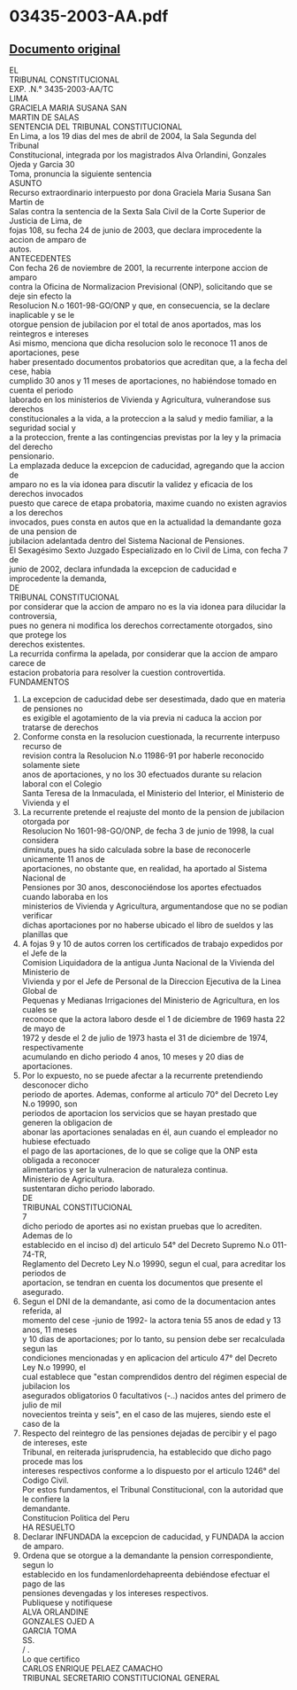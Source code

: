 
03435-2003-AA.pdf
=================
  
[Documento original](https://tc.gob.pe/jurisprudencia/2005/03435-2003-AA.pdf)  
---  
EL  
TRIBUNAL CONSTITUCIONAL  
EXP. .N.° 3435-2003-AA/TC  
LIMA  
GRACIELA MARIA SUSANA SAN  
MARTIN DE SALAS  
SENTENCIA DEL TRIBUNAL CONSTITUCIONAL  
En Lima, a los 19 dias del mes de abril de 2004, la Sala Segunda del Tribunal  
Constitucional, integrada por los magistrados Alva Orlandini, Gonzales Ojeda y Garcia 30  
Toma, pronuncia la siguiente sentencia  
ASUNTO  
Recurso extraordinario interpuesto por dona Graciela Maria Susana San Martin de  
Salas contra la sentencia de la Sexta Sala Civil de la Corte Superior de Justicia de Lima, de  
fojas 108, su fecha 24 de junio de 2003, que declara improcedente la accion de amparo de  
autos.  
ANTECEDENTES  
Con fecha 26 de noviembre de 2001, la recurrente interpone accion de amparo  
contra la Oficina de Normalizacion Previsional (ONP), solicitando que se deje sin efecto la  
Resolucion N.o 1601-98-GO/ONP y que, en consecuencia, se la declare inaplicable y se le  
otorgue pension de jubilacion por el total de anos aportados, mas los reintegros e intereses  
Asi mismo, menciona que dicha resolucion solo le reconoce 11 anos de aportaciones, pese  
haber presentado documentos probatorios que acreditan que, a la fecha del cese, habia  
cumplido 30 anos y 11 meses de aportaciones, no habiéndose tomado en cuenta el periodo  
laborado en los ministerios de Vivienda y Agricultura, vulnerandose sus derechos  
constitucionales a la vida, a la proteccion a la salud y medio familiar, a la seguridad social y  
a la proteccion, frente a las contingencias previstas por la ley y la primacia del derecho  
pensionario.  
La emplazada deduce la excepcion de caducidad, agregando que la accion de  
amparo no es la via idonea para discutir la validez y eficacia de los derechos invocados  
puesto que carece de etapa probatoria, maxime cuando no existen agravios a los derechos  
invocados, pues consta en autos que en la actualidad la demandante goza de una pension de  
jubilacion adelantada dentro del Sistema Nacional de Pensiones.  
El Sexagésimo Sexto Juzgado Especializado en lo Civil de Lima, con fecha 7 de  
junio de 2002, declara infundada la excepcion de caducidad e improcedente la demanda,  
DE  
TRIBUNAL CONSTITUCIONAL  
por considerar que la accion de amparo no es la via idonea para dilucidar la controversia,  
pues no genera ni modifica los derechos correctamente otorgados, sino que protege los  
derechos existentes.  
La recurrida confirma la apelada, por considerar que la accion de amparo carece de  
estacion probatoria para resolver la cuestion controvertida.  
FUNDAMENTOS  
1. La excepcion de caducidad debe ser desestimada, dado que en materia de pensiones no  
es exigible el agotamiento de la via previa ni caduca la accion por tratarse de derechos  
2. Conforme consta en la resolucion cuestionada, la recurrente interpuso recurso de  
revision contra la Resolucion N.o 11986-91 por haberle reconocido solamente siete  
anos de aportaciones, y no los 30 efectuados durante su relacion laboral con el Colegio  
Santa Teresa de la Inmaculada, el Ministerio del Interior, el Ministerio de Vivienda y el  
3. La recurrente pretende el reajuste del monto de la pension de jubilacion otorgada por  
Resolucion No 1601-98-GO/ONP, de fecha 3 de junio de 1998, la cual considera  
diminuta, pues ha sido calculada sobre la base de reconocerle unicamente 11 anos de  
aportaciones, no obstante que, en realidad, ha aportado al Sistema Nacional de  
Pensiones por 30 anos, desconociéndose los aportes efectuados cuando laboraba en los  
ministerios de Vivienda y Agricultura, argumentandose que no se podian verificar  
dichas aportaciones por no haberse ubicado el libro de sueldos y las planillas que  
4. A fojas 9 y 10 de autos corren los certificados de trabajo expedidos por el Jefe de la  
Comision Liquidadora de la antigua Junta Nacional de la Vivienda del Ministerio de  
Vivienda y por el Jefe de Personal de la Direccion Ejecutiva de la Linea Global de  
Pequenas y Medianas Irrigaciones del Ministerio de Agricultura, en los cuales se  
reconoce que la actora laboro desde el 1 de diciembre de 1969 hasta 22 de mayo de  
1972 y desde el 2 de julio de 1973 hasta el 31 de diciembre de 1974, respectivamente  
acumulando en dicho periodo 4 anos, 10 meses y 20 dias de aportaciones.  
5. Por lo expuesto, no se puede afectar a la recurrente pretendiendo desconocer dicho  
periodo de aportes. Ademas, conforme al articulo 70° del Decreto Ley N.o 19990, son  
periodos de aportacion los servicios que se hayan prestado que generen la obligacion de  
abonar las aportaciones senaladas en él, aun cuando el empleador no hubiese efectuado  
el pago de las aportaciones, de lo que se colige que la ONP esta obligada a reconocer  
alimentarios y ser la vulneracion de naturaleza continua.  
Ministerio de Agricultura.  
sustentaran dicho periodo laborado.  
DE  
TRIBUNAL CONSTITUCIONAL  
7  
dicho periodo de aportes asi no existan pruebas que lo acrediten. Ademas de lo  
establecido en el inciso d) del articulo 54° del Decreto Supremo N.o 011-74-TR,  
Reglamento del Decreto Ley N.o 19990, segun el cual, para acreditar los periodos de  
aportacion, se tendran en cuenta los documentos que presente el asegurado.  
6. Segun el DNI de la demandante, asi como de la documentacion antes referida, al  
momento del cese -junio de 1992- la actora tenia 55 anos de edad y 13 anos, 11 meses  
y 10 dias de aportaciones; por lo tanto, su pension debe ser recalculada segun las  
condiciones mencionadas y en aplicacion del articulo 47° del Decreto Ley N.o 19990, el  
cual establece que "estan comprendidos dentro del régimen especial de jubilacion los  
asegurados obligatorios 0 facultativos (-..) nacidos antes del primero de julio de mil  
novecientos treinta y seis", en el caso de las mujeres, siendo este el caso de la  
7. Respecto del reintegro de las pensiones dejadas de percibir y el pago de intereses, este  
Tribunal, en reiterada jurisprudencia, ha establecido que dicho pago procede mas los  
intereses respectivos conforme a lo dispuesto por el articulo 1246° del Codigo Civil.  
Por estos fundamentos, el Tribunal Constitucional, con la autoridad que le confiere la  
demandante.  
Constitucion Politica del Peru  
HA RESUELTO  
1. Declarar INFUNDADA la excepcion de caducidad, y FUNDADA la accion de amparo.  
2. Ordena que se otorgue a la demandante la pension correspondiente, segun lo  
establecido en los fundamenlordehapreenta debiéndose efectuar el pago de las  
pensiones devengadas y los intereses respectivos.  
Publiquese y notifiquese  
ALVA ORLANDINE  
GONZALES OJED A  
GARCIA TOMA  
SS.  
/ .  
Lo que certifico  
CARLOS ENRIQUE PELAEZ CAMACHO  
TRIBUNAL SECRETARIO CONSTITUCIONAL GENERAL